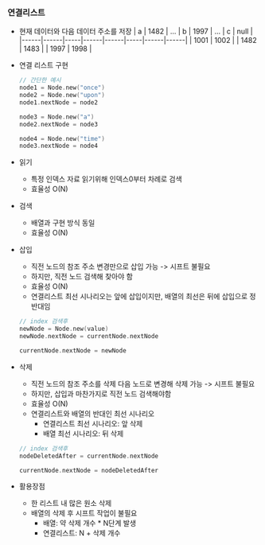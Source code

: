 ### 연결리스트
- 현재 데이터와 다음 데이터 주소를 저장
    | a    | 1482 | ... | b    | 1997 | ... | c    | null |
    |------|------|-----|------|------|-----|------|------|
    | 1001 | 1002 |     | 1482 | 1483 |     | 1997 | 1998 |

- 연결 리스트 구현
    ```c
    // 간단한 예시
    node1 = Node.new("once")
    node2 = Node.new("upon")
    node1.nextNode = node2

    node3 = Node.new("a")
    node2.nextNode = node3

    node4 = Node.new("time")
    node3.nextNode = node4
    ```

- 읽기
    - 특정 인덱스 자료 읽기위해 인덱스0부터 차례로 검색
    - 효율성 O(N)

- 검색
    - 배열과 구현 방식 동일
    - 효율성 O(N)

- 삽입
    - 직전 노드의 참조 주소 변경만으로 삽입 가능 -> 시프트 불필요
    - 하지만, 직전 노드 검색해 찾아야 함
    - 효율성 O(N)
    - 연결리스트 최선 시나리오는 앞에 삽입이지만, 배열의 최선은 뒤에 삽입으로 정반대임
    ```c
    // index 검색후
    newNode = Node.new(value)
    newNode.nextNode = currentNode.nextNode

    currentNode.nextNode = newNode
    ```

- 삭제
    - 직전 노드의 참조 주소를 삭제 다음 노드로 변경해 삭제 가능 -> 시프트 불필요
    - 하지만, 삽입과 마찬가지로 직전 노드 검색해야함
    - 효율성 O(N)
    - 연결리스트와 배열의 반대인 최선 시나리오
        - 연결리스트 최선 시나리오: 앞 삭제
        - 배열 최선 시나리오: 뒤 삭제
    ```c
    // index 검색후
    nodeDeletedAfter = currentNode.nextNode

    currentNode.nextNode = nodeDeletedAfter
    ```

- 활용장점
    - 한 리스트 내 많은 원소 삭제
    - 배열의 삭제 후 시프트 작업이 불필요
        - 배열: 약 삭제 개수 * N단계 발생
        - 연결리스트: N + 삭제 개수